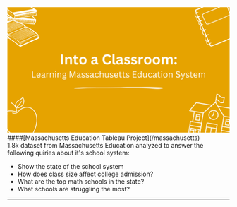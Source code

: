 <img src="images/Massachusetts_CaseStudy.png?raw=true"/>
####[Massachusetts Education Tableau Project](/massachusetts)
<br>
1.8k dataset from Massachusetts Education analyzed to answer the following quiries about it's school system:
<ul>
  <li>Show the state of the school system</li>
  <li>How does class size affect college admission?</li>
  <li>What are the top math schools in the state?</li>
  <li>What schools are struggling the most?</li>
</ul>

---
